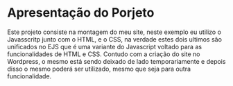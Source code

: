 # Apresentação do Porjeto
Este projeto consiste na montagem do meu site, neste exemplo eu utilizo o Javasscritp junto com o HTML, e o CSS, na verdade estes dois ultimos são unificados no EJS que é uma variante do Javascript voltado para as funcionalidades de HTML e CSS.
Contudo com a criação do site no Wordpress, o mesmo está sendo deixado de lado temporariamente e depois disso o mesmo poderá ser utilizado, mesmo que seja para outra funcionalidade.
